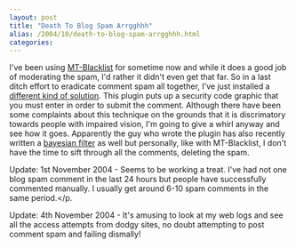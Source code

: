 ```yaml
---
layout: post
title: "Death To Blog Spam Arrgghhh"
alias: /2004/10/death-to-blog-spam-arrgghhh.html
categories:
---
```

I've been using [MT-Blacklist](http://www.jayallen.org/projects/mt-blacklist/) for sometime now and while it does a good job of moderating the spam, I'd rather it didn't even get that far. So in a last ditch effort to eradicate comment spam all together, I've just installed a [different kind of solution](http://james.seng.cc/archives/000145.html). This plugin puts up a security code graphic that you must enter in order to submit the comment. Although there have been some complaints about this technique on the grounds that it is discrimatory towards people with impaired vision, I'm going to give a whirl anyway and see how it goes. Apparently the guy who wrote the plugin has also recently written a [bayesian filter](http://mt-plugins.org/archives/entry/bayesian.php) as well but personally, like with MT-Blacklist, I don't have the time to sift through all the comments, deleting the spam.

Update: 1st November 2004 - Seems to be working a treat. I've had not one blog spam comment in the last 24 hours but people have successfully commented manually. I usually get around 6-10 spam comments in the same period.</p.

Update: 4th November 2004 - It's amusing to look at my web logs and see all the access attempts from dodgy sites, no doubt attempting to post comment spam and failing dismally!
